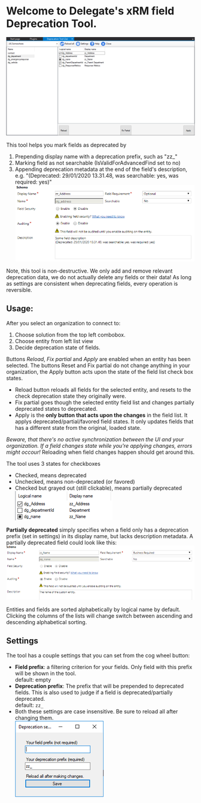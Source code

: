 # Welcome to Delegate's xRM field Deprecation Tool.
![Deprecation tool screenshot](images/full.png)

This tool helps you mark fields as deprecated by
1. Prepending display name with a deprecation prefix, such as "zz_"
2. Marking field as not searchable (IsValidForAdvancedFind set to no)
3. Appending deprecation metadata at the end of the field's description,    <br />e.g. "(Deprecated: 29/01/2020 13.31.48, was searchable: yes, was required: yes)"
![Deprecated plugin](images/deprecated_field.png)

Note, this tool is non-destructive.
We only add and remove relevant deprecation data, we do not actually delete any fields or their data! As long as settings are consistent when deprecating fields, every operation is reversible.


## Usage:
After you select an organization to connect to:
1. Choose solution from the top left combobox.
2. Choose entity from left list view
3. Decide deprecation state of fields.

Buttons *Reload*, *Fix partial* and *Apply* are enabled when an entity has been selected. The buttons Reset and Fix partial do not change anything in your organization, the Apply button acts upon the state of the field list check box states.
- Reload button reloads all fields for the selected entity, and resets to the check deprecation state they originally were.
- Fix partial goes though the selected entity field list and changes partially deprecated states to deprecated.
- Apply is the **only button that acts upon the changes** in the field list. It applys deprecated/partial/favored field states. It only updates fields that has a different state from the original, loaded state.

*Beware, that there's no active synchronization between the UI and your organization. If a field changes state while you're applying changes, errors might occour!* Reloading when field changes happen should get around this. 

The tool uses 3 states for checkboxes
- Checked, means deprecated
- Unchecked, means non-deprecated (or favored)
- Checked but grayed out (still clickable), means partially deprecated
<br />![Deprecation states](images/deprecation_states.png)

**Partially deprecated** simply specifies when a field only has a deprecation prefix (set in settings) in its display name, 
but lacks description metadata. A partially deprecated field could look like this:
![Deprecated plugin](images/partially_deprecated_field.png)

Entities and fields are sorted alphabetically by logical name by default. Clicking the columns of the lists will change switch between ascending and descending alphabetical sorting.

## Settings
The tool has a couple settings that you can set from the cog wheel button:
- **Field prefix**: a filtering criterion for your fields. Only field with this prefix will be shown in the tool.
<br/> default: empty
- **Deprecation prefix**: The prefix that will be prepended to deprecated fields. This is also used to judge if a field is deprecated/partially deprecated. 
<br/> default: `zz_`
- Both these settings are case insensitive. Be sure to reload all after changing them.
<br />![Deprecation settings default values](images/deprecation_settings.png)